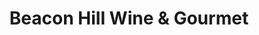 ---
title: "Beacon Hill Wine & Gourmet"
url: /melrose/beacon-hill-wine-and-gourmet/
shop: alcohol
---